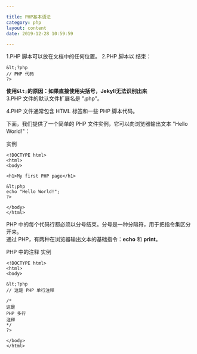 ```yaml
---

title: PHP基本语法
category: php
layout: content
date: 2019-12-28 10:59:59

---
```

1.PHP 脚本可以放在文档中的任何位置。
2.PHP 脚本以 <?php 开始，以 ?> 结束：

```
&lt;?php
// PHP 代码
?>
```
**使用`&lt;`的原因：如果直接使用尖括号，Jekyll无法识别出来**   
3.PHP 文件的默认文件扩展名是 ".php"。

4.PHP 文件通常包含 HTML 标签和一些 PHP 脚本代码。

下面，我们提供了一个简单的 PHP 文件实例，它可以向浏览器输出文本 "Hello World!"：

实例

	<!DOCTYPE html>
	<html>
	<body>

	<h1>My first PHP page</h1>

	&lt;php
	echo "Hello World!";
	?>

	</body>
	</html>


PHP 中的每个代码行都必须以分号结束。分号是一种分隔符，用于把指令集区分开来。    
通过 PHP，有两种在浏览器输出文本的基础指令：**echo** 和 **print**。

PHP 中的注释
实例

	<!DOCTYPE html>
	<html>
	<body>

	&lt;?php
	// 这是 PHP 单行注释

	/*
	这是
	PHP 多行
	注释
	*/
	?>

	</body>
	</html>
